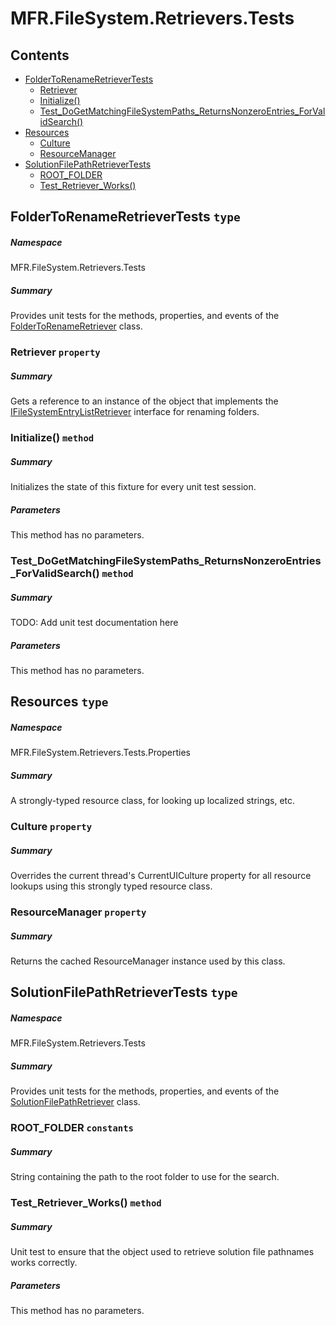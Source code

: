 <a name='assembly'></a>
# MFR.FileSystem.Retrievers.Tests

## Contents

- [FolderToRenameRetrieverTests](#T-MFR-FileSystem-Retrievers-Tests-FolderToRenameRetrieverTests 'MFR.FileSystem.Retrievers.Tests.FolderToRenameRetrieverTests')
  - [Retriever](#P-MFR-FileSystem-Retrievers-Tests-FolderToRenameRetrieverTests-Retriever 'MFR.FileSystem.Retrievers.Tests.FolderToRenameRetrieverTests.Retriever')
  - [Initialize()](#M-MFR-FileSystem-Retrievers-Tests-FolderToRenameRetrieverTests-Initialize 'MFR.FileSystem.Retrievers.Tests.FolderToRenameRetrieverTests.Initialize')
  - [Test_DoGetMatchingFileSystemPaths_ReturnsNonzeroEntries_ForValidSearch()](#M-MFR-FileSystem-Retrievers-Tests-FolderToRenameRetrieverTests-Test_DoGetMatchingFileSystemPaths_ReturnsNonzeroEntries_ForValidSearch 'MFR.FileSystem.Retrievers.Tests.FolderToRenameRetrieverTests.Test_DoGetMatchingFileSystemPaths_ReturnsNonzeroEntries_ForValidSearch')
- [Resources](#T-MFR-FileSystem-Retrievers-Tests-Properties-Resources 'MFR.FileSystem.Retrievers.Tests.Properties.Resources')
  - [Culture](#P-MFR-FileSystem-Retrievers-Tests-Properties-Resources-Culture 'MFR.FileSystem.Retrievers.Tests.Properties.Resources.Culture')
  - [ResourceManager](#P-MFR-FileSystem-Retrievers-Tests-Properties-Resources-ResourceManager 'MFR.FileSystem.Retrievers.Tests.Properties.Resources.ResourceManager')
- [SolutionFilePathRetrieverTests](#T-MFR-FileSystem-Retrievers-Tests-SolutionFilePathRetrieverTests 'MFR.FileSystem.Retrievers.Tests.SolutionFilePathRetrieverTests')
  - [ROOT_FOLDER](#F-MFR-FileSystem-Retrievers-Tests-SolutionFilePathRetrieverTests-ROOT_FOLDER 'MFR.FileSystem.Retrievers.Tests.SolutionFilePathRetrieverTests.ROOT_FOLDER')
  - [Test_Retriever_Works()](#M-MFR-FileSystem-Retrievers-Tests-SolutionFilePathRetrieverTests-Test_Retriever_Works 'MFR.FileSystem.Retrievers.Tests.SolutionFilePathRetrieverTests.Test_Retriever_Works')

<a name='T-MFR-FileSystem-Retrievers-Tests-FolderToRenameRetrieverTests'></a>
## FolderToRenameRetrieverTests `type`

##### Namespace

MFR.FileSystem.Retrievers.Tests

##### Summary

Provides unit tests for the methods, properties, and events of the
[FolderToRenameRetriever](#T-MFR-FolderToRenameRetriever 'MFR.FolderToRenameRetriever')
class.

<a name='P-MFR-FileSystem-Retrievers-Tests-FolderToRenameRetrieverTests-Retriever'></a>
### Retriever `property`

##### Summary

Gets a reference to an instance of the object that implements the
[IFileSystemEntryListRetriever](#T-MFR-FileSystem-Interfaces-IFileSystemEntryListRetriever 'MFR.FileSystem.Interfaces.IFileSystemEntryListRetriever')
interface for renaming folders.

<a name='M-MFR-FileSystem-Retrievers-Tests-FolderToRenameRetrieverTests-Initialize'></a>
### Initialize() `method`

##### Summary

Initializes the state of this fixture for every unit test session.

##### Parameters

This method has no parameters.

<a name='M-MFR-FileSystem-Retrievers-Tests-FolderToRenameRetrieverTests-Test_DoGetMatchingFileSystemPaths_ReturnsNonzeroEntries_ForValidSearch'></a>
### Test_DoGetMatchingFileSystemPaths_ReturnsNonzeroEntries_ForValidSearch() `method`

##### Summary

TODO: Add unit test documentation here

##### Parameters

This method has no parameters.

<a name='T-MFR-FileSystem-Retrievers-Tests-Properties-Resources'></a>
## Resources `type`

##### Namespace

MFR.FileSystem.Retrievers.Tests.Properties

##### Summary

A strongly-typed resource class, for looking up localized strings, etc.

<a name='P-MFR-FileSystem-Retrievers-Tests-Properties-Resources-Culture'></a>
### Culture `property`

##### Summary

Overrides the current thread's CurrentUICulture property for all
  resource lookups using this strongly typed resource class.

<a name='P-MFR-FileSystem-Retrievers-Tests-Properties-Resources-ResourceManager'></a>
### ResourceManager `property`

##### Summary

Returns the cached ResourceManager instance used by this class.

<a name='T-MFR-FileSystem-Retrievers-Tests-SolutionFilePathRetrieverTests'></a>
## SolutionFilePathRetrieverTests `type`

##### Namespace

MFR.FileSystem.Retrievers.Tests

##### Summary

Provides unit tests for the methods, properties, and events of the
[SolutionFilePathRetriever](#T-MFR-FileSystem-Retrievers-SolutionFilePathRetriever 'MFR.FileSystem.Retrievers.SolutionFilePathRetriever') class.

<a name='F-MFR-FileSystem-Retrievers-Tests-SolutionFilePathRetrieverTests-ROOT_FOLDER'></a>
### ROOT_FOLDER `constants`

##### Summary

String containing the path to the root folder to use for the search.

<a name='M-MFR-FileSystem-Retrievers-Tests-SolutionFilePathRetrieverTests-Test_Retriever_Works'></a>
### Test_Retriever_Works() `method`

##### Summary

Unit test to ensure that the object used to retrieve solution file pathnames
works correctly.

##### Parameters

This method has no parameters.
